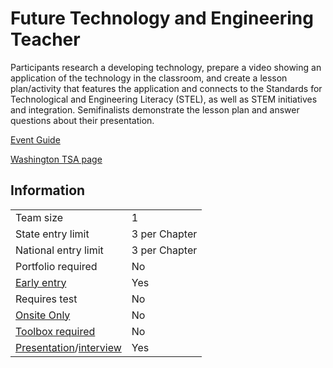 # Future Technology and Engineering Teacher

Participants research a developing technology, prepare a video showing an application of the technology in the classroom, and create a lesson plan/activity that features the application and connects to the Standards for Technological and Engineering Literacy (STEL), as well as STEM initiatives and integration. Semifinalists demonstrate the lesson plan and answer questions about their presentation.

[Event Guide](https://lwsd.sharepoint.com/:b:/r/sites/GR-JHS-TechnologyStudentAssociation-SCA/Shared%20Documents/2024-25/Event%20Guides/HS%20-%20Future%20Technology%20and%20Engineering%20Teacher.pdf)

[Washington TSA page](https://www.washingtontsa.org/high-school-events/future-technology-teacher)

## Information

|                                              |               |
| -------------------------------------------- | ------------- |
| Team size                                    | 1             |
| State entry limit                            | 3 per Chapter |
| National entry limit                         | 3 per Chapter |
| Portfolio required                           | No            |
| [Early entry](/#terms)                       | Yes           |
| Requires test                                | No            |
| [Onsite Only](/#terms)                       | No            |
| [Toolbox required](/#terms)                  | No            |
| [Presentation](/#terms)/[interview](/#terms) | Yes           |

